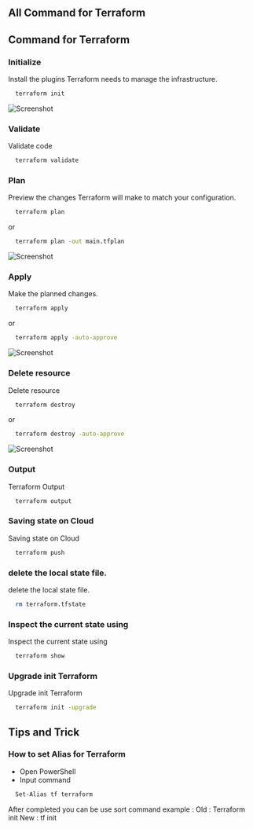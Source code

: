 ## All Command for Terraform

## Command for Terraform 

### Initialize
Install the plugins Terraform needs to manage the infrastructure.

```bash
  terraform init
```
![Screenshot](https://miro.medium.com/v2/resize:fit:720/format:webp/1*xyJUJK6eW0Cz8xbeLjDTmg.png)
### Validate
Validate code

```bash
  terraform validate 
```
### Plan 
Preview the changes Terraform will make to match your configuration.

```bash
  terraform plan 
```
  or 
```bash
  terraform plan -out main.tfplan
```
![Screenshot](https://miro.medium.com/v2/resize:fit:720/1*TGx6HbMMkSHylpoMfN_x8w.gif)
### Apply 
Make the planned changes.

```bash
  terraform apply
```
  or 
```bash
  terraform apply -auto-approve
```
![Screenshot](https://miro.medium.com/v2/resize:fit:720/format:webp/1*BQtg9S1fW7ejxfAAepMZSQ.png)
### Delete resource
Delete resource

```bash
  terraform destroy
```
  or 
```bash
  terraform destroy -auto-approve
```
![Screenshot](https://miro.medium.com/v2/resize:fit:720/format:webp/1*WGPFiNMCggQiy7Fb6bLGYw.png)
### Output
Terraform Output

```bash
  terraform output
```

### Saving state on Cloud 
Saving state on Cloud 

```bash
  terraform push
```
### delete the local state file.
delete the local state file.

```bash
  rm terraform.tfstate
```
### Inspect the current state using
Inspect the current state using

```bash
  terraform show
```
### Upgrade init Terraform
Upgrade init Terraform

```bash
  terraform init -upgrade
```

## Tips and Trick 
### How to set Alias for Terraform 
- Open PowerShell 
- Input command 

```bash
  Set-Alias tf terraform
```
After completed  you can be use sort command 
example : 
Old : Terraform init 
New : tf init

